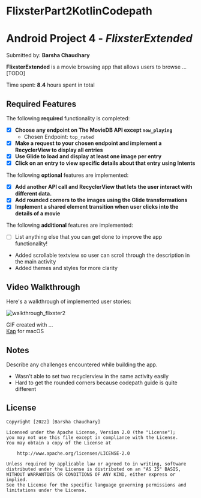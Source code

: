 # FlixsterPart2KotlinCodepath
# Android Project 4 - *FlixsterExtended*

Submitted by: **Barsha Chaudhary**

**FlixsterExtended** is a movie browsing app that allows users to browse ... [TODO] 

Time spent: **8.4** hours spent in total

## Required Features

The following **required** functionality is completed:

- [x] **Choose any endpoint on The MovieDB API except `now_playing`**
  - Chosen Endpoint: `top_rated`
- [x] **Make a request to your chosen endpoint and implement a RecyclerView to display all entries**
- [x] **Use Glide to load and display at least one image per entry**
- [x] **Click on an entry to view specific details about that entry using Intents**

The following **optional** features are implemented:

- [x] **Add another API call and RecyclerView that lets the user interact with different data.** 
- [x] **Add rounded corners to the images using the Glide transformations**
- [x] **Implement a shared element transition when user clicks into the details of a movie**

The following **additional** features are implemented:

- [ ] List anything else that you can get done to improve the app functionality!
- Added scrollable textview so user can scroll through the description in the main activity
- Added themes and styles for more clarity 

## Video Walkthrough

Here's a walkthrough of implemented user stories:

![walkthrough_flixster2](https://user-images.githubusercontent.com/64405568/192178007-2466830d-7d26-489f-8c67-5e653ae53f25.gif)

GIF created with ...  
[Kap](https://getkap.co/) for macOS


## Notes

Describe any challenges encountered while building the app.
- Wasn't able to set two recyclerview in the same activity easily
- Hard to get the rounded corners because codepath guide is quite different 

## License

    Copyright [2022] [Barsha Chaudhary]

    Licensed under the Apache License, Version 2.0 (the "License");
    you may not use this file except in compliance with the License.
    You may obtain a copy of the License at

        http://www.apache.org/licenses/LICENSE-2.0

    Unless required by applicable law or agreed to in writing, software
    distributed under the License is distributed on an "AS IS" BASIS,
    WITHOUT WARRANTIES OR CONDITIONS OF ANY KIND, either express or implied.
    See the License for the specific language governing permissions and
    limitations under the License.
